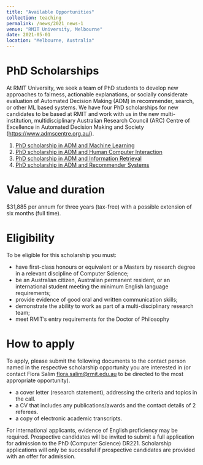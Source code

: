 ```yaml
---
title: "Available Opportunities"
collection: teaching
permalink: /news/2021_news-1
venue: "RMIT University, Melbourne"
date: 2021-05-01
location: "Melbourne, Australia"
---
```


PhD Scholarships
======
At RMIT University, we seek a team of PhD students to develop new approaches to fairness, actionable explanations, or socially considerate evaluation of Automated Decision Making (ADM) in recommender, search, or other ML based systems.
We have four PhD scholarships for new candidates to be based at RMIT and work with us in the new multi-institution, multidisciplinary Australian Research Council (ARC) Centre of Excellence in Automated Decision Making and Society (https://www.admscentre.org.au/). 
1.	[PhD scholarship in ADM and Machine Learning](https://www.rmit.edu.au/students/student-essentials/information-for/research-candidates/enriching-your-candidature/grants-and-scholarships/postgraduate-by-research/phd-scholarship-in-automated-decision-making-and-machine-learning)
2.	[PhD scholarship in ADM and Human Computer Interaction](https://www.rmit.edu.au/students/student-essentials/information-for/research-candidates/enriching-your-candidature/grants-and-scholarships/postgraduate-by-research/phd-scholarship-in-automated-decision-making-and-human-computer-interaction)
3.	[PhD scholarship in ADM and Information Retrieval](https://www.rmit.edu.au/students/student-essentials/information-for/research-candidates/enriching-your-candidature/grants-and-scholarships/postgraduate-by-research/phd-scholarship-in-automated-decision-making-and-information-retrieval)
4.	[PhD scholarship in ADM and Recommender Systems](https://www.rmit.edu.au/students/student-essentials/information-for/research-candidates/enriching-your-candidature/grants-and-scholarships/postgraduate-by-research/phd-scholarship-in-automated-decision-making-and-recommender-systems)

Value and duration
======
$31,885 per annum for three years (tax-free) with a possible extension of six months (full time).

Eligibility
======
To be eligible for this scholarship you must:
- have first-class honours or equivalent or a Masters by research degree in a relevant discipline of Computer Science;
- be an Australian citizen, Australian permanent resident, or an international student meeting the minimum English language requirements;
- provide evidence of good oral and written communication skills;
- demonstrate the ability to work as part of a multi-disciplinary research team;
- meet RMIT’s entry requirements for the Doctor of Philosophy

How to apply
======
To apply, please submit the following documents to the contact person named in the respective scholarship opportunity you are interested in (or contact Flora Salim flora.salim@rmit.edu.au to be directed to the most appropriate opportunity).
-	a cover letter (research statement), addressing the criteria and topics in the call. 
-	a CV that includes any publications/awards and the contact details of 2 referees.
-	a copy of electronic academic transcripts.

For international applicants, evidence of English proficiency may be required.
Prospective candidates will be invited to submit a full application for admission to the PhD (Computer Science) DR221.
Scholarship applications will only be successful if prospective candidates are provided with an offer for admission.
